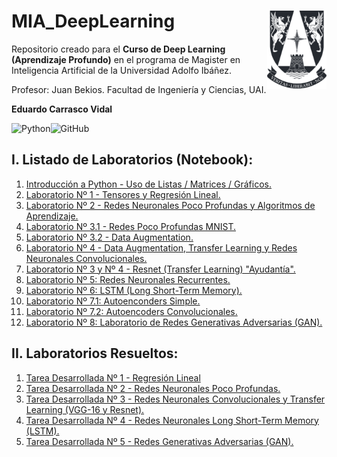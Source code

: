 # MIA_DeepLearning <img src="Script/img/logo.png" align="right" width = "95px"/>
    
Repositorio creado para el **Curso de Deep Learning (Aprendizaje Profundo)** en el programa de Magister en Inteligencia Artificial de la Universidad Adolfo Ibáñez.

Profesor: Juan Bekios.
Facultad de Ingeniería y Ciencias, UAI.

**Eduardo Carrasco Vidal**
 
![Python](https://img.shields.io/badge/python-%2314354C.svg)![GitHub](https://img.shields.io/badge/github-%23121011.svg)
## I. Listado de Laboratorios (Notebook):

1. [Introducción a Python - Uso de Listas / Matrices / Gráficos.](https://github.com/educarrascov/MIA_DeepLearning/blob/main/Script/1.3.%20Laboratorio01_IntroPython_alumno.ipynb)
2. [Laboratorio Nº 1 - Tensores y Regresión Lineal.](https://github.com/educarrascov/MIA_DeepLearning/blob/main/Script/1_regresion_lineal_profesor_uai-alumno.ipynb)
3. [Laboratorio Nº 2 - Redes Neuronales Poco Profundas y Algoritmos de Aprendizaje.](https://github.com/educarrascov/MIA_DeepLearning/blob/main/Script/RedesNeuronales.ipynb)
4. [Laboratorio Nº 3.1 - Redes Poco Profundas MNIST.](https://github.com/educarrascov/MIA_DeepLearning/blob/main/Script/3_redes_poco_profundas_MNIST.ipynb)
5. [Laboratorio Nº 3.2 - Data Augmentation.](https://github.com/educarrascov/MIA_DeepLearning/blob/main/Script/3.3.%20cnn_data_augmentation.ipynb)
6. [Laboratorio Nº 4 - Data Augmentation, Transfer Learning y Redes Neuronales Convolucionales.](https://github.com/educarrascov/MIA_DeepLearning/blob/main/Script/4_cnn_data_augmentation_est-f.ipynb)
7. [Laboratorio Nº 3 y Nº 4 - Resnet (Transfer Learning) "Ayudantía".](https://github.com/educarrascov/MIA_DeepLearning/blob/main/Script/4_Restnet-al.ipynb)
8. [Laboratorio Nº 5: Redes Neuronales Recurrentes.](https://github.com/educarrascov/MIA_DeepLearning/blob/main/Script/5_1Redes_recurrentes_Alumnos-02.ipynb)
9. [Laboratorio Nº 6: LSTM (Long Short-Term Memory).](https://github.com/educarrascov/MIA_DeepLearning/blob/main/Script/5_2_lstmlab_alumnos-entrega.ipynb)
10. [Laboratorio Nº 7.1: Autoenconders Simple.](https://github.com/educarrascov/MIA_DeepLearning/blob/main/Script/6.2.%20AUTOENCODERSimple.ipynb)
11. [Laboratorio Nº 7.2: Autoencoders Convolucionales.](https://github.com/educarrascov/MIA_DeepLearning/blob/main/Script/6.1.%20AUTOENCODERConvolucional.ipynb)
12. [Laboratorio Nº 8: Laboratorio de Redes Generativas Adversarias (GAN).](https://github.com/educarrascov/MIA_DeepLearning/blob/main/Script/6.3.%20GAN_class.ipynb)

## II. Laboratorios Resueltos:

1. [Tarea Desarrollada Nº 1 - Regresión Lineal](https://github.com/educarrascov/MIA_DeepLearning/blob/main/Script/Tarea%20n1%20ecarrascov.ipynb)
2. [Tarea Desarrollada Nº 2 - Redes Neuronales Poco Profundas.](https://github.com/educarrascov/MIA_DeepLearning/blob/main/Script/Tarea%20n2%20ecarrascov.ipynb)
3. [Tarea Desarrollada Nº 3 - Redes Neuronales Convolucionales y Transfer Learning (VGG-16 y Resnet).](https://github.com/educarrascov/MIA_DeepLearning/blob/main/Script/Tarea%20n3%20ecarrascov.ipynb)
4. [Tarea Desarrollada Nº 4 - Redes Neuronales Long Short-Term Memory (LSTM).](https://github.com/educarrascov/MIA_DeepLearning/blob/main/Script/Tarea%20n4.2%20ecarrascov.ipynb)
5. [Tarea Desarrollada Nº 5 - Redes Generativas Adversarias (GAN).]()
